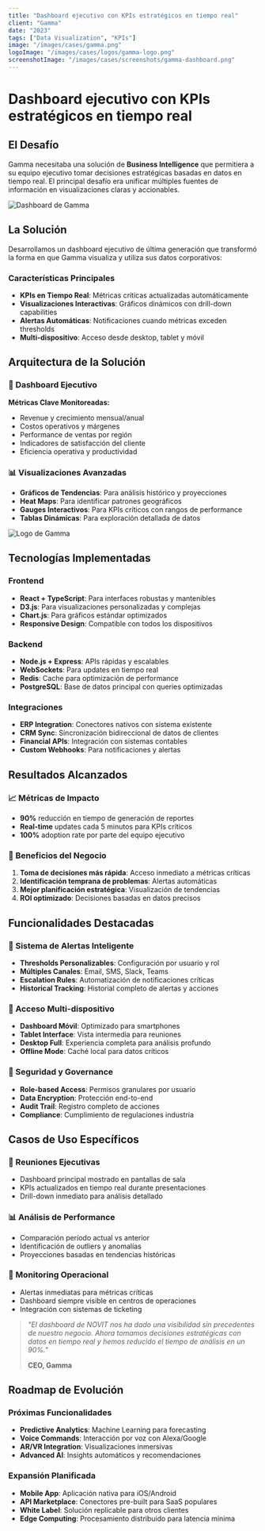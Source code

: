 ```yaml
---
title: "Dashboard ejecutivo con KPIs estratégicos en tiempo real"
client: "Gamma"
date: "2023"
tags: ["Data Visualization", "KPIs"]
image: "/images/cases/gamma.png"
logoImage: "/images/cases/logos/gamma-logo.png"
screenshotImage: "/images/cases/screenshots/gamma-dashboard.png"
---
```


# Dashboard ejecutivo con KPIs estratégicos en tiempo real

## El Desafío

Gamma necesitaba una solución de **Business Intelligence** que permitiera a su equipo ejecutivo tomar decisiones estratégicas basadas en datos en tiempo real. El principal desafío era unificar múltiples fuentes de información en visualizaciones claras y accionables.

![Dashboard de Gamma](/images/cases/screenshots/gamma-dashboard.png)

## La Solución

Desarrollamos un dashboard ejecutivo de última generación que transformó la forma en que Gamma visualiza y utiliza sus datos corporativos:

### Características Principales

- **KPIs en Tiempo Real**: Métricas críticas actualizadas automáticamente
- **Visualizaciones Interactivas**: Gráficos dinámicos con drill-down capabilities
- **Alertas Automáticas**: Notificaciones cuando métricas exceden thresholds
- **Multi-dispositivo**: Acceso desde desktop, tablet y móvil

## Arquitectura de la Solución

### 🎯 Dashboard Ejecutivo

**Métricas Clave Monitoreadas:**
- Revenue y crecimiento mensual/anual
- Costos operativos y márgenes
- Performance de ventas por región
- Indicadores de satisfacción del cliente
- Eficiencia operativa y productividad

### 📊 Visualizaciones Avanzadas

- **Gráficos de Tendencias**: Para análisis histórico y proyecciones
- **Heat Maps**: Para identificar patrones geográficos
- **Gauges Interactivos**: Para KPIs críticos con rangos de performance
- **Tablas Dinámicas**: Para exploración detallada de datos

![Logo de Gamma](/images/cases/logos/gamma-logo.png)

## Tecnologías Implementadas

### Frontend
- **React + TypeScript**: Para interfaces robustas y mantenibles
- **D3.js**: Para visualizaciones personalizadas y complejas
- **Chart.js**: Para gráficos estándar optimizados
- **Responsive Design**: Compatible con todos los dispositivos

### Backend
- **Node.js + Express**: APIs rápidas y escalables
- **WebSockets**: Para updates en tiempo real
- **Redis**: Cache para optimización de performance
- **PostgreSQL**: Base de datos principal con queries optimizadas

### Integraciones
- **ERP Integration**: Conectores nativos con sistema existente
- **CRM Sync**: Sincronización bidireccional de datos de clientes
- **Financial APIs**: Integración con sistemas contables
- **Custom Webhooks**: Para notificaciones y alertas

## Resultados Alcanzados

### 📈 Métricas de Impacto

- **90%** reducción en tiempo de generación de reportes
- **Real-time** updates cada 5 minutos para KPIs críticos
- **100%** adoption rate por parte del equipo ejecutivo

### 🎯 Beneficios del Negocio

1. **Toma de decisiones más rápida**: Acceso inmediato a métricas críticas
2. **Identificación temprana de problemas**: Alertas automáticas
3. **Mejor planificación estratégica**: Visualización de tendencias
4. **ROI optimizado**: Decisiones basadas en datos precisos

## Funcionalidades Destacadas

### 🚨 Sistema de Alertas Inteligente
- **Thresholds Personalizables**: Configuración por usuario y rol
- **Múltiples Canales**: Email, SMS, Slack, Teams
- **Escalation Rules**: Automatización de notificaciones críticas
- **Historical Tracking**: Historial completo de alertas y acciones

### 📱 Acceso Multi-dispositivo
- **Dashboard Móvil**: Optimizado para smartphones
- **Tablet Interface**: Vista intermedia para reuniones
- **Desktop Full**: Experiencia completa para análisis profundo
- **Offline Mode**: Caché local para datos críticos

### 🔐 Seguridad y Governance
- **Role-based Access**: Permisos granulares por usuario
- **Data Encryption**: Protección end-to-end
- **Audit Trail**: Registro completo de acciones
- **Compliance**: Cumplimiento de regulaciones industria

## Casos de Uso Específicos

### 💼 Reuniones Ejecutivas
- Dashboard principal mostrado en pantallas de sala
- KPIs actualizados en tiempo real durante presentaciones
- Drill-down inmediato para análisis detallado

### 📊 Análisis de Performance
- Comparación período actual vs anterior
- Identificación de outliers y anomalías
- Proyecciones basadas en tendencias históricas

### 🎯 Monitoring Operacional
- Alertas inmediatas para métricas críticas
- Dashboard siempre visible en centros de operaciones
- Integración con sistemas de ticketing

> *"El dashboard de NOVIT nos ha dado una visibilidad sin precedentes de nuestro negocio. Ahora tomamos decisiones estratégicas con datos en tiempo real y hemos reducido el tiempo de análisis en un 90%."*
> 
> **CEO, Gamma**

## Roadmap de Evolución

### Próximas Funcionalidades
- **Predictive Analytics**: Machine Learning para forecasting
- **Voice Commands**: Interacción por voz con Alexa/Google
- **AR/VR Integration**: Visualizaciones inmersivas
- **Advanced AI**: Insights automáticos y recomendaciones

### Expansión Planificada
- **Mobile App**: Aplicación nativa para iOS/Android
- **API Marketplace**: Conectores pre-built para SaaS populares
- **White Label**: Solución replicable para otros clientes
- **Edge Computing**: Procesamiento distribuido para latencia mínima